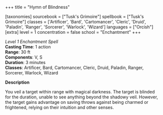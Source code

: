 +++
title = "Hymn of Blindness"

[taxonomies]
sourcebook = ["Tusk's Grimoire"]
spellbook = ["Tusk's Grimoire"]
classes = ['Artificer', 'Bard', 'Cartomancer', 'Cleric', 'Druid', 'Paladin', 'Ranger', 'Sorcerer', 'Warlock', 'Wizard']
languages = ["Orcish"]
[extra]
level = 1
concentration = false
school = "Enchantment"
+++

*Level 1 Enchantment Spell*  
**Casting Time**: 1 action  
**Range**: 30 ft  
**Components**: V, S  
**Duration**: 3 minutes  
**Classes**: Artificer, Bard, Cartomancer, Cleric, Druid, Paladin, Ranger, Sorcerer, Warlock, Wizard  

**Description**

You veil a target within range with magical darkness. The target is blinded for the duration, unable to see anything beyond the shadowy veil. However, the target gains advantage on saving throws against being charmed or frightened, relying on their intuition and other senses.
